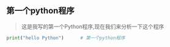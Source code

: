 



## 第一个python程序

> 这是我写的第一个Python程序,现在我们来分析一下这个程序

```python
print("hello Python")      # 第一个python程序
```


